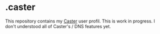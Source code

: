 # .caster

This repository contains my [Caster](https://github.com/dictation-toolbox/Caster) user profil. This is work in progress. I don't understood all of Caster's / DNS features yet.

